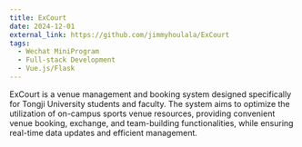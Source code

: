 ```yaml
---
title: ExCourt
date: 2024-12-01
external_link: https://github.com/jimmyhoulala/ExCourt
tags:
  - Wechat MiniProgram
  - Full-stack Development
  - Vue.js/Flask
---
```


ExCourt is a venue management and booking system designed specifically for Tongji University students and faculty. The system aims to optimize the utilization of on-campus sports venue resources, providing convenient venue booking, exchange, and team-building functionalities, while ensuring real-time data updates and efficient management. 

<!--more-->
